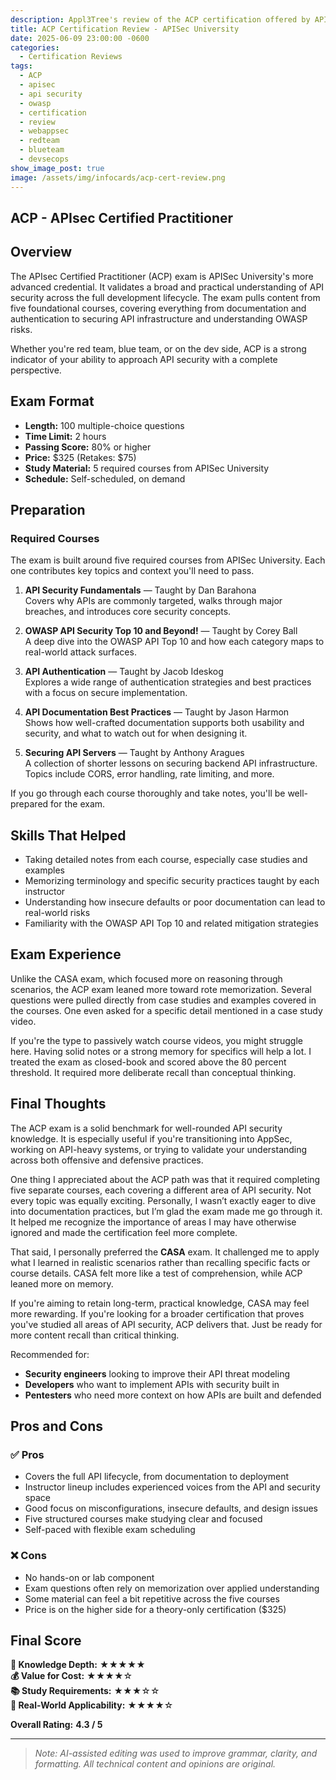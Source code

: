 ```yaml
---
description: Appl3Tree's review of the ACP certification offered by APISec University
title: ACP Certification Review - APISec University
date: 2025-06-09 23:00:00 -0600
categories:
  - Certification Reviews
tags:
  - ACP
  - apisec
  - api security
  - owasp
  - certification
  - review
  - webappsec
  - redteam
  - blueteam
  - devsecops
show_image_post: true
image: /assets/img/infocards/acp-cert-review.png
---
```


## ACP - APIsec Certified Practitioner

## Overview

The APIsec Certified Practitioner (ACP) exam is APISec University's more advanced credential. It validates a broad and practical understanding of API security across the full development lifecycle. The exam pulls content from five foundational courses, covering everything from documentation and authentication to securing API infrastructure and understanding OWASP risks.

Whether you're red team, blue team, or on the dev side, ACP is a strong indicator of your ability to approach API security with a complete perspective.

## Exam Format

- **Length:** 100 multiple-choice questions  
- **Time Limit:** 2 hours  
- **Passing Score:** 80% or higher  
- **Price:** $325 (Retakes: $75)  
- **Study Material:** 5 required courses from APISec University  
- **Schedule:** Self-scheduled, on demand

## Preparation

### Required Courses

The exam is built around five required courses from APISec University. Each one contributes key topics and context you'll need to pass.

1. **API Security Fundamentals** — Taught by Dan Barahona  
   Covers why APIs are commonly targeted, walks through major breaches, and introduces core security concepts.

2. **OWASP API Security Top 10 and Beyond!** — Taught by Corey Ball  
   A deep dive into the OWASP API Top 10 and how each category maps to real-world attack surfaces.

3. **API Authentication** — Taught by Jacob Ideskog  
   Explores a wide range of authentication strategies and best practices with a focus on secure implementation.

4. **API Documentation Best Practices** — Taught by Jason Harmon  
   Shows how well-crafted documentation supports both usability and security, and what to watch out for when designing it.

5. **Securing API Servers** — Taught by Anthony Aragues  
   A collection of shorter lessons on securing backend API infrastructure. Topics include CORS, error handling, rate limiting, and more.

If you go through each course thoroughly and take notes, you'll be well-prepared for the exam.

## Skills That Helped

- Taking detailed notes from each course, especially case studies and examples  
- Memorizing terminology and specific security practices taught by each instructor  
- Understanding how insecure defaults or poor documentation can lead to real-world risks  
- Familiarity with the OWASP API Top 10 and related mitigation strategies

## Exam Experience

Unlike the CASA exam, which focused more on reasoning through scenarios, the ACP exam leaned more toward rote memorization. Several questions were pulled directly from case studies and examples covered in the courses. One even asked for a specific detail mentioned in a case study video.

If you're the type to passively watch course videos, you might struggle here. Having solid notes or a strong memory for specifics will help a lot. I treated the exam as closed-book and scored above the 80 percent threshold. It required more deliberate recall than conceptual thinking.

## Final Thoughts

The ACP exam is a solid benchmark for well-rounded API security knowledge. It is especially useful if you're transitioning into AppSec, working on API-heavy systems, or trying to validate your understanding across both offensive and defensive practices.

One thing I appreciated about the ACP path was that it required completing five separate courses, each covering a different area of API security. Not every topic was equally exciting. Personally, I wasn’t exactly eager to dive into documentation practices, but I’m glad the exam made me go through it. It helped me recognize the importance of areas I may have otherwise ignored and made the certification feel more complete.

That said, I personally preferred the **CASA** exam. It challenged me to apply what I learned in realistic scenarios rather than recalling specific facts or course details. CASA felt more like a test of comprehension, while ACP leaned more on memory.

If you're aiming to retain long-term, practical knowledge, CASA may feel more rewarding. If you're looking for a broader certification that proves you've studied all areas of API security, ACP delivers that. Just be ready for more content recall than critical thinking.

Recommended for:

- **Security engineers** looking to improve their API threat modeling  
- **Developers** who want to implement APIs with security built in  
- **Pentesters** who need more context on how APIs are built and defended  

## Pros and Cons

### ✅ Pros
- Covers the full API lifecycle, from documentation to deployment  
- Instructor lineup includes experienced voices from the API and security space  
- Good focus on misconfigurations, insecure defaults, and design issues  
- Five structured courses make studying clear and focused  
- Self-paced with flexible exam scheduling

### ❌ Cons
- No hands-on or lab component  
- Exam questions often rely on memorization over applied understanding  
- Some material can feel a bit repetitive across the five courses  
- Price is on the higher side for a theory-only certification ($325)

## Final Score

**🧠 Knowledge Depth:** ★★★★★  
**💰 Value for Cost:** ★★★★☆  
**📚 Study Requirements:** ★★★☆☆  
**🧪 Real-World Applicability:** ★★★★☆  

**Overall Rating:** **4.3 / 5**

---

> _Note: AI-assisted editing was used to improve grammar, clarity, and formatting. All technical content and opinions are original._
